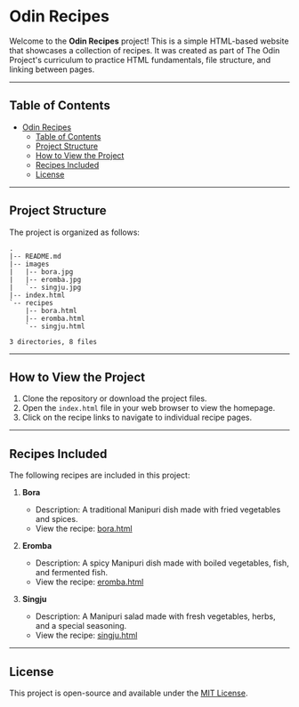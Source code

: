 # Odin Recipes

Welcome to the **Odin Recipes** project! This is a simple HTML-based website that showcases a collection of recipes. It was created as part of The Odin Project's curriculum to practice HTML fundamentals, file structure, and linking between pages.

---

## Table of Contents
- [Odin Recipes](#odin-recipes)
  - [Table of Contents](#table-of-contents)
  - [Project Structure](#project-structure)
  - [How to View the Project](#how-to-view-the-project)
  - [Recipes Included](#recipes-included)
  - [License](#license)

---

## Project Structure

The project is organized as follows:
```
.
|-- README.md
|-- images
|   |-- bora.jpg
|   |-- eromba.jpg
|   `-- singju.jpg
|-- index.html
`-- recipes
    |-- bora.html
    |-- eromba.html
    `-- singju.html

3 directories, 8 files
```

---

## How to View the Project

1. Clone the repository or download the project files.
2. Open the `index.html` file in your web browser to view the homepage.
3. Click on the recipe links to navigate to individual recipe pages.

---

## Recipes Included

The following recipes are included in this project:

1. **Bora**  
   - Description: A traditional Manipuri dish made with fried vegetables and spices.  
   - View the recipe: [bora.html](recipes/bora.html)

2. **Eromba**  
   - Description: A spicy Manipuri dish made with boiled vegetables, fish, and fermented fish.  
   - View the recipe: [eromba.html](recipes/eromba.html)

3. **Singju**  
   - Description: A Manipuri salad made with fresh vegetables, herbs, and a special seasoning.  
   - View the recipe: [singju.html](recipes/singju.html)

---

## License

This project is open-source and available under the [MIT License](LICENSE).
